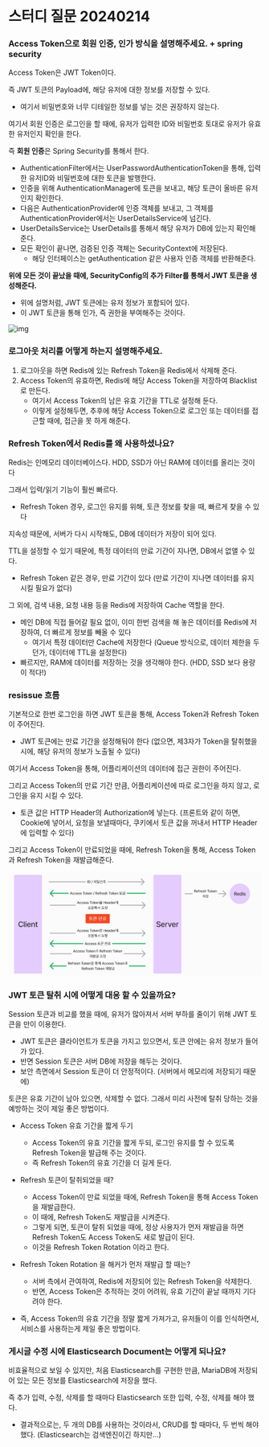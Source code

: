 # 스터디 질문 20240214



### Access Token으로 회원 인증, 인가 방식을 설명해주세요. + spring security

Access Token은 JWT Token이다.

즉 JWT 토큰의 Payload에, 해당 유저에 대한 정보를 저장할 수 있다.

- 여기서 비밀번호와 너무 디테일한 정보를 넣는 것은 권장하지 않는다.



여기서 회원 인증은 로그인을 할 때에, 유저가 입력한 ID와 비밀번호 토대로 유저가 유효한 유저인지 확인을 한다.

즉 **회원 인증**은 Spring Security를 통해서 한다.

- AuthenticationFilter에서는 UserPasswordAuthenticationToken을 통해, 입력한 유저ID와 비밀번호에 대한 토큰을 발행한다.
- 인증을 위해 AuthenticationManager에 토큰을 보내고, 해당 토큰이 올바른 유저인지 확인한다.
- 다음은 AuthenticationProvider에 인증 객체를 보내고, 그 객체를 AuthenticationProvider에서는 UserDetailsService에 넘긴다.
- UserDetailsService는 UserDetails를 통해서 해당 유저가 DB에 있는지 확인해준다.
- 모든 확인이 끝나면, 검증된 인증 객체는 SecurityContext에 저장된다.
  - 해당 인터페이스는 getAuthentication 같은 사용자 인증 객체를 반환해준다.



**위에 모든 것이 끝났을 때에, SecurityConfig의 추가 Filter를 통해서 JWT 토큰을 생성해준다.**

- 위에 설명처럼, JWT 토큰에는 유저 정보가 포함되어 있다.
- 이 JWT 토큰을 통해 인가, 즉 권한을 부여해주는 것이다.



![img](https://blog.kakaocdn.net/dn/DeBGM/btsyspNddKa/T53YlpGoSw5bYEao7z38Z1/img.png)





### **로그아웃 처리를 어떻게 하는지 설명해주세요.**

1. 로그아웃을 하면 Redis에 있는 Refresh Token을 Redis에서 삭제해 준다.
2. Access Token의 유효하면, Redis에 해당 Access Token을 저장하여 Blacklist로 만든다.
   - 여기서 Access Token의 남은 유효 기간을 TTL로 설정해 둔다.
   - 이렇게 설정해두면, 추후에 해당 Access Token으로 로그인 또는 데이터를 접근할 때에, 접근을 못 하게 해준다.





### **Refresh Token에서 Redis를 왜 사용하셨나요?**

Redis는 인메모리 데이터베이스다. HDD, SSD가 아닌 RAM에 데이터를 올리는 것이다

그래서 입력/읽기 기능이 훨씬 빠르다.

- Refresh Token 경우, 로그인 유지를 위해, 토큰 정보를 찾을 때, 빠르게 찾을 수 있다

지속성 때문에, 서버가 다시 시작해도, DB에 데이터가 저장이 되어 있다.

TTL을 설정할 수 있기 때문에, 특정 데이터의 만료 기간이 지나면, DB에서 없앨 수 있다.

- Refresh Token 같은 경우, 만료 기간이 있다 (만료 기간이 지나면 데이터를 유지 시킬 필요가 없다)



그 외에, 검색 내용, 요청 내용 등을 Redis에 저장하여 Cache 역할을 한다.

- 메인 DB에 직접 들어갈 필요 없이, 이미 한번 검색을 해 놓은 데이터를 Redis에 저장하여, 더 빠르게 정보를 빼올 수 있다
  - 여기서 특정 데이터만 Cache에 저장한다 (Queue 방식으로, 데이터 제한을 두던가, 데이터에 TTL을 설정한다)
- 빠르지만, RAM에 데이터를 저장하는 것을 생각해야 한다. (HDD, SSD 보다 용량이 적다!)



### **resissue 흐름**

기본적으로 한번 로그인을 하면 JWT 토큰을 통해, Access Token과 Refresh Token이 주어진다.

- JWT 토큰에는 만료 기간을 설정해둬야 한다 (없으면, 제3자가 Token을 탈취했을 시에, 해당 유저의 정보가 노출될 수 있다)

여기서 Access Token을 통해, 어플리케이션의 데이터에 접근 권한이 주어진다.

그리고 Access Token의 만료 기간 만큼, 어플리케이션에 따로 로그인을 하지 않고, 로그인을 유지 시킬 수 있다.

- 토큰 값은 HTTP Header의 Authorization에 넣는다. (프론트와 같이 하면, Cookie에 넣어서, 요청을 보낼때마다, 쿠키에서 토큰 값을 꺼내서 HTTP Header에 입력할 수 있다)

그리고 Access Token이 만료되었을 때에, Refresh Token을 통해, Access Token과 Refresh Token을 재발급해준다.



![image-20240213174940806](3_스터디_질문.assets/image-20240213174940806.png)





### **JWT 토큰 탈취 시에 어떻게 대응 할 수 있을까요?**

Session 토큰과 비교를 했을 때에, 유저가 많아져서 서버 부하를 줄이기 위해 JWT 토큰을 만이 이용한다.

- JWT 토큰은 클라이언트가 토큰을 가지고 있으면서, 토큰 안에는 유저 정보가 들어가 있다.
- 반면 Session 토큰은 서버 DB에 저장을 해두는 것이다.
- 보안 측면에서 Session 토큰이 더 안정적이다. (서버에서 메모리에 저장되기 때문에)



토큰은 유효 기간이 남아 있으면, 삭제할 수 없다. 그래서 미리 사전에 탈취 당하는 것을 예방하는 것이 제일 좋은 방법이다.

- Access Token 유효 기간을 짧게 두기
  - Access Token의 유효 기간을 짧게 두되, 로그인 유지를 할 수 있도록 Refresh Token을 발급해 주는 것이다.
  - 즉 Refresh Token의 유효 기간을 더 길게 둔다.
- Refresh 토큰이 탈취되었을 때?
  - Access Token이 만료 되었을 때에, Refresh Token을 통해 Access Token을 재발급한다.
  - 이 때에, Refresh Token도 재발급을 시켜준다.
  - 그렇게 되면, 토큰이 탈취 되었을 때에, 정상 사용자가 먼저 재발급을 하면 Refresh Token도 Access Token도 새로 발급이 된다.
  - 이것을 Refresh Token Rotation 이라고 한다.

- Refresh Token Rotation 을 해커가 먼저 재발급 할 때는?
  - 서버 측에서 관여하여, Redis에 저장되어 있는 Refresh Token을 삭제한다.
  - 반면, Access Token은 추적하는 것이 어려워, 유효 기간이 끝날 때까지 기다려야 한다.

- 즉, Access Token의 유효 기간을 정말 짧게 가져가고, 유저들이 이를 인식하면서, 서비스를 사용하는게 제일 좋은 방법이다.





### **게시글 수정 시에 Elasticsearch Document는 어떻게 되나요?**

비효율적으로 보일 수 있지만, 처음 Elasticsearch를 구현한 만큼, MariaDB에 저장되어 있는 모든 정보를 Elasticsearch에 저장을 했다.

즉 추가 입력, 수정, 삭제를 할 때마다 Elasticsearch 또한 입력, 수정, 삭제를 해야 했다.

- 결과적으로는, 두 개의 DB를 사용하는 것이라서, CRUD를 할 때마다, 두 번씩 해야 했다. (Elasticsearch는 검색엔진이긴 하지만...)




